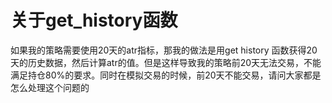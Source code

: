 # 关于get_history函数

如果我的策略需要使用20天的atr指标，那我的做法是用get history 函数获得20天的历史数据，然后计算atr的值。但是这样导致我的策略前20天无法交易，不能满足持仓80%的要求。同时在模拟交易的时候，前20天不能交易，请问大家都是怎么处理这个问题的